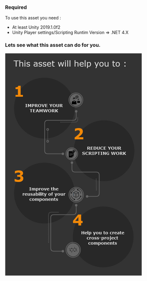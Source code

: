 ### Required  
To use this asset you need :  
* At least Unity 2019.1.0f2  
* Unity Player settings/Scripting Runtim Version => .NET 4.X  

### Lets see what this asset can do for you.  
  
![WhyUseThisAsset](https://github.com/Nectunia/PropertyInterface/blob/gh-pages/Images/WhyUseThisAsset.png) 
